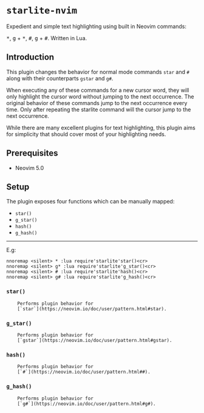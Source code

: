 # `starlite-nvim`
Expedient and simple text highlighting using built in Neovim commands:

<kbd>\*</kbd>, <kbd>g</kbd> + <kbd>\*</kbd>, <kbd>\#</kbd>, <kbd>g</kbd> +
<kbd>#</kbd>. Written in Lua.

## Introduction

This plugin changes the behavior for normal mode commands `star` and `#`
along with their counterparts `gstar` and `g#`.

When executing any of these commands for a new cursor word, they will only
highlight the cursor word without jumping to the next occurrence. The
original behavior of these commands jump to the next occurrence every time.
Only after repeating the starlite command will the cursor jump to the next
occurrence.

While there are many excellent plugins for text highlighting, this plugin aims
for simplicity that should cover most of your highlighting needs.

## Prerequisites

- Neovim 5.0

## Setup

The plugin exposes four functions which can be manually mapped:

- `star()`
- `g_star()`
- `hash()`
- `g_hash()`

---

E.g:

```vim
nnoremap <silent> * :lua require'starlite'star()<cr>
nnoremap <silent> g* :lua require'starlite'g_star()<cr>
nnoremap <silent> # :lua require'starlite'hash()<cr>
nnoremap <silent> g# :lua require'starlite'g_hash()<cr>
```

### `star()`

        Performs plugin behavior for
        [`star`](https://neovim.io/doc/user/pattern.html#star).

### `g_star()`

        Performs plugin behavior for
        [`gstar`](https://neovim.io/doc/user/pattern.html#gstar).

### `hash()`

        Performs plugin behavior for
        [`#`](https://neovim.io/doc/user/pattern.html##).

### `g_hash()`

        Performs plugin behavior for
        [`g#`](https://neovim.io/doc/user/pattern.html#g#).
